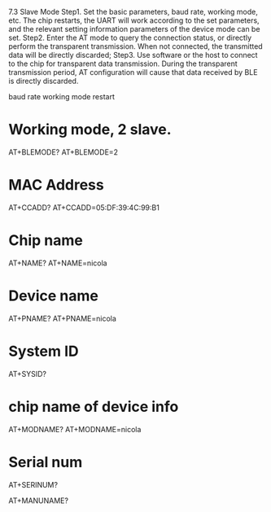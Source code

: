 7.3 Slave Mode
Step1. Set the basic parameters, baud rate, working mode, etc. The chip restarts, the UART will work according to the set parameters, and the relevant setting information parameters of the device mode can be set.
Step2. Enter the AT mode to query the connection status, or directly perform the transparent transmission. When not connected, the transmitted data will be directly discarded;
Step3. Use software or the host to connect to the chip for transparent data transmission. During the transparent transmission period, AT configuration will cause that data received by BLE is directly discarded.

baud rate
working mode
restart

# Working mode, 2 slave.
AT+BLEMODE?
AT+BLEMODE=2

# MAC Address
AT+CCADD?
AT+CCADD=05:DF:39:4C:99:B1
# Chip name
AT+NAME?
AT+NAME=nicola

# Device name
AT+PNAME?
AT+PNAME=nicola

# System ID
AT+SYSID?

# chip name of device info
AT+MODNAME?
AT+MODNAME=nicola

# Serial num
AT+SERINUM?

AT+MANUNAME?
